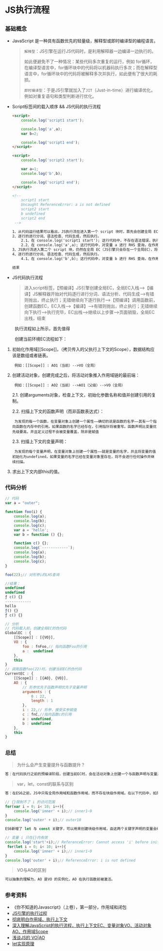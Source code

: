 # **JS执行流程**

## `基础概念`

- JavaScript 是一种具有函数优先的轻量级，解释型或即时编译型的编程语言。
    > `解释型`：JS引擎在运行JS代码时，是利用解释器一边编译一边执行的。
    > 
    > 如此便避免不了一种情况：某些代码多次重复的运行，例如 for循环，在编译型语言中，for循环块中的代码将以机器码执行多次；而在解释型语言中，for循环块中的代码将被解释多次并执行，如此便有了很大的耗损。
    > 
    > `即时编译型`：于是JS引擎就加入了`JIT`（Just-in-time）进行编译优化，例如对重复语句和类型判断进行优化。

- Script标签间的载入顺序 && JS代码的执行流程
    ```html
    <script>
        console.log('script1 start');

        console.log('a',a);
        var b=2;

        console.log('script1 end');
    </script>

    <script>
        console.log('script2 start');

        var a=1;
        console.log('b',b);

        console.log('script2 end');
    </script>

    <!-- 
        script1 start
        Uncaught ReferenceError: a is not defined
        script2 start
        b undefined
        script2 end
     -->

    1、从代码运行结果可以看出，JS执行流在进入第一个 script 块时，首先会创建全局 EC ，将 b 的声明加入 AO 并推入作用域中（所以第二个 script 块中的代码才能访问到 b），全局EC压入 ECS。
    2、逐行的进行分词、语法检查、代码生成，然后执行。
        2.1、在 console.log('script1 start'); 这行代码中，不存在语法错误，执行，输出 start。
        2.2、在 console.log('a',a); 这行代码中，对变量 a 进行 RHS 查询，在作用域链中找不到 a ，报 ReferenceError，script 块中断执行。
    3、JS执行流进入第二个 script 块，仍然在全局 EC（JS引擎只会存在一个全局EC），将 a 的声明加入 AO（与第一个代码块相同，每个EC绑定唯一的 VO|AO） 并推入作用域。
    4、逐行的进行分词、语法检查、代码生成，然后执行。
        4.1、在 console.log('b',b); 这行代码中，对变量 b 进行 RHS 查询，在作用域的 AO 中找到对应的值 undefined，输出 b undefined。
    
    结束
    ```

- JS代码执行流程
    > 进入script标签，【预编译】JS引擎创建全局EC，全局EC入栈-->【编译】JS解释器开始对代码逐行进行分词、语法分析、代码生成-->有错则抛出，终止执行；无错继续向下逐行执行-->【预编译】调用函数前，创建函数EC，EC入栈-->【编译】-->有错则抛出，终止执行；无错继续向下执行-->执行完毕，EC出栈-->继续以上步骤-->页面销毁，全局EC出栈，结束

&emsp;&emsp;
执行流程如上所示，首先值得

&emsp;&emsp;
创建当前环境EC流程如下：

1. 初始化作用域[[Scope]]，（拷贝传入的父执行上下文的Scope），数据结构应该是数组或者链表。
 
        例如：[[Scope]] : AO1（当前）-->VO（全局）

2. 创建活动对象，创建完成之后，将活动对象推入作用域链的最前端：

        例如：[[Scope]] : AO2（当前）-->AO1（父级）-->VO（全局）

   2.1. 创建arguments对象，检查上下文，初始化参数名称和值并创建引用的复制。

    2.2. 扫描上下文的函数声明（而非函数表达式）：

        为发现的每一个函数，在变量对象上创建一个属性——确切的说是函数的名字——其有一个指向函数在内存中的引用。如果函数的名字已经存在，引用指针将被重写。函数声明比变量优先级要高，并且定义过程不会被变量覆盖，除非是赋值

    2.3. 扫描上下文的变量声明：

        为发现的每个变量声明，在变量对象上创建一个属性——就是变量的名字，并且将变量的值初始化为undefined，如果变量的名字已经在变量对象里存在，将不会进行任何操作并继续扫描。

3. 求出上下文内部this的值。

## `代码分析`

```javascript
// 代码
var a = "outer";

function foo(i) {
    console.log(a);
    console.log(b);
    console.log(c);
    var a = 'hello';
    var b = function () {};

    function c() {};
    console.log(`------------`);
    console.log(a);
    console.log(b);
    console.log(c);
}

foo(22);// 对形参i的LHS查询

//结果：
undefined
undefined
ƒ c() {}
------------
hello
ƒ() {}
ƒ c() {}

// 分析
// 代码载入前，创建全局EC的伪代码
GlobalEC : {
    [[Scope]] : [{VO}],
    VO : {
        foo : fnFoo,// 指向函数Foo的引用
        a :  undefined
    },
    this
}
// 调用函数foo(22)时，创建当前EC的伪代码
CurrentEC : {
    [[Scope]] : [{AO}, {VO}],
    AO : {
        // 形参优先于函数声明优先于变量声明
        arguments : {
            0 : 22,
            length : 1
        },
        i : 22,// 形参，接受实参赋值
        c : fnC,//指向函数c的引用
        a : undefined,
        b : undefined
    },
    this
}
```

## `总结`

> 为什么会产生变量提升与函数提升？

 ```javascript
 答：在代码执行之前的预编译阶段，创建当前EC时，会在活动对象上创建一个与函数声明与变量声明对应的属性，然后将活动对象推入作用域链。在查询变量时，是通过作用域链进行RHS查询。所以会查询到作用域链上已经定义的函数与变量。
 ```

> var，let，const的联系与区别

 ```javascript
 答：在ES6之前，JS中只有全局作用域和函数作用域，而不存在块级作用域。在以下代码中，如果只希望在for循环内部使用变量 i 是做不到的。

// {}限制不了 i 的访问范围
 for(var i = 0; i< 10; i++){ 
     console.log('inner' + i);// inner1~9
 }
 console.log('outer' + i);// outer10

 ES6新增了 let 与 const 关键字，可以用来创建块级作用域，由这两个关键字声明的变量会绑定块级作用域，存在暂时性死区：进入块级作用域不会有编译过程，只不过通过let或者const声明的变量会在进入块级作用域的时被创建，但是在该变量没有赋值之前，引用该变量JavaScript引擎会抛出错误---这就是“暂时性死区”。

// 变量 i 只在{}内有效
console.log('start'+i);// ReferenceError: Cannot access 'i' before initialization
  for(let i = 0; i< 10; i++){ 
     console.log('inner' + i);// inner1~9
 }
 console.log('outer' + i);// ReferenceError: i is not defined
 ```

> VO与AO的区别

```javascript
可以抽象的理解为，AO 是VO 的实例化，AO 在执行函数前被激活。
```

## `参考资料`

- 《你不知道的Javascript》（上卷），第一部分，作用域和闭包
- [JS引擎的执行过程](https://heyingye.github.io/2018/03/19/js%E5%BC%95%E6%93%8E%E7%9A%84%E6%89%A7%E8%A1%8C%E8%BF%87%E7%A8%8B%EF%BC%88%E4%B8%80%EF%BC%89/)
- [彻底明白作用域、执行上下文](https://segmentfault.com/a/1190000013915935)
- [深入理解JavaScript的执行流程，执行上下文EC、变量对象VO、活动对象AO、作用域Scope](https://blog.csdn.net/yangxinxiang84/article/details/113051811?utm_medium=distribute.pc_relevant.none-task-blog-BlogCommendFromMachineLearnPai2-1.control&dist_request_id=1328641.10297.16155372256670345&depth_1-utm_source=distribute.pc_relevant.none-task-blog-BlogCommendFromMachineLearnPai2-1.control)
- [浅谈JS的 VO|AO](https://blog.csdn.net/Ancecis/article/details/104382441)
- [let实现原理](https://github.com/Advanced-Frontend/Daily-Interview-Question/issues/133)

